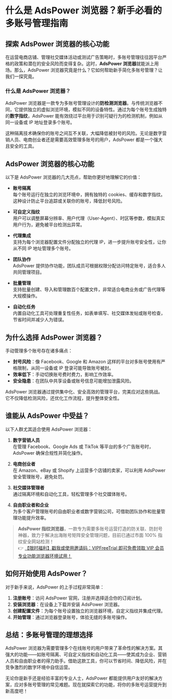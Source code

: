 # 什么是 AdsPower 浏览器？新手必看的多账号管理指南

## 探索 AdsPower 浏览器的核心功能

在运营电商店铺、管理社交媒体活动或测试广告策略时，多账号管理往往因平台严格的政策和潜在的安全风险而变得复杂。这时，**AdsPower 浏览器**就能派上用场。那么，AdsPower 浏览器究竟是什么？它如何帮助新手简化多账号管理？让我们一探究竟。

### 什么是 AdsPower 浏览器？

AdsPower 浏览器是一款专为多账号管理设计的**防检测浏览器**。与传统浏览器不同，它提供独立的虚拟浏览环境，模拟不同的设备特性。通过为每个账号生成独特的**数字指纹**，AdsPower 能有效绕过平台用于识别可疑行为的检测机制，例如从同一设备或 IP 地址登录多个账号。

这种隔离技术确保你的账号之间互不关联，大幅降低被封号的风险。无论是数字营销人员、电商创业者还是需要高效管理多账号的用户，AdsPower 都是一个强大且安全的工具。

## AdsPower 浏览器的核心功能

以下是 AdsPower 浏览器的几大亮点，帮助你更好地理解它的价值：

- **账号隔离**  
  每个账号运行在独立的浏览环境中，拥有独特的 cookies、缓存和数字指纹。这种设计防止平台追踪或关联你的账号，降低封号风险。

- **可自定义指纹**  
  用户可以调整屏幕分辨率、用户代理（User-Agent）、时区等参数，模拟真实用户行为，避免被平台检测出异常。

- **代理集成**  
  支持为每个浏览器配置文件分配独立的代理 IP，进一步提升账号安全性，让你从不同 IP 地址管理多个账号。

- **团队协作**  
  AdsPower 提供协作功能，团队成员可根据权限分配访问特定账号，适合多人共同管理项目。

- **批量管理**  
  支持批量创建、导入和管理数百个配置文件，非常适合电商业务或广告代理等大规模操作。

- **自动化任务**  
  内置自动化工具可处理重复性任务，如表单填写、社交媒体发帖或账号检查，节省时间并减少人为错误。

## 为什么选择 AdsPower 浏览器？

手动管理多个账号存在诸多痛点：

- **封号风险**：像 Facebook、Google 和 Amazon 这样的平台对多账号使用有严格限制，从同一设备或 IP 登录可能导致账号被封。
- **效率低下**：手动切换账号费时费力，影响工作效率。
- **安全隐患**：在团队中共享设备或账号信息可能增加泄露风险。

AdsPower 浏览器通过提供集中化、安全高效的管理平台，完美应对这些挑战。它不仅降低检测风险，还优化工作流程，提升整体安全性。

## 谁能从 AdsPower 中受益？

以下人群尤其适合使用 AdsPower 浏览器：

1. **数字营销人员**  
   在管理 Facebook、Google Ads 或 TikTok 等平台的多个广告账号时，AdsPower 确保合规性并简化操作。

2. **电商创业者**  
   在 Amazon、eBay 或 Shopify 上运营多个店铺的卖家，可以利用 AdsPower 安全管理账号，避免处罚。

3. **社交媒体管理者**  
   通过隔离环境和自动化工具，轻松管理多个社交媒体账号。

4. **自由职业者和企业**  
   为多个客户管理账号的自由职业者或数字营销公司，可借助团队协作和批量管理功能提升效率。

> **AdsPower 指纹浏览器**，一款专为需要多账号运营打造的防关联、防封号神器，致力于解决出海账号矩阵安全管理问题，目前已通过市面 100% 指纹安全网站检测！  
> 👉 [【限时福利】戳我或使用邀请码：VIPFreeTrial 即可免费领取 VIP 会员专业功能浏览器环境试用！](https://bit.ly/adspower_free)

## 如何开始使用 AdsPower？

对于新手来说，AdsPower 的上手过程非常简单：

1. **注册账号**：访问 AdsPower 官网，注册并选择适合你的订阅计划。
2. **安装浏览器**：在设备上下载并安装 AdsPower 浏览器。
3. **创建配置文件**：为每个账号设置独立的浏览器环境，自定义指纹并集成代理。
4. **开始管理**：通过浏览器登录账号，体验无缝的多账号操作。

## 总结：多账号管理的理想选择

AdsPower 浏览器为需要管理多个在线账号的用户带来了革命性的解决方案。其强大的功能——如账号隔离、可自定义指纹和自动化工具——使其成为企业、营销人员和自由职业者的得力助手。借助这款工具，你可以节省时间、降低风险，并在竞争激烈的数字环境中自信运营。

无论你是新手还是经验丰富的专业人士，AdsPower 都能提供用户友好的解决方案，应对多账号管理的常见难题。现在就探索它的功能，将你的多账号运营提升到新高度吧！